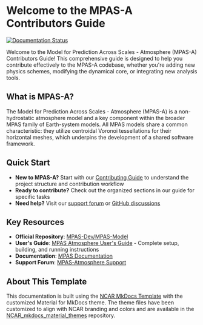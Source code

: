 # Welcome to the MPAS-A Contributors Guide

[![Documentation Status](https://readthedocs.org/projects/mpas-contributors-guide/badge/?version=latest)](https://mpas-contributors-guide.readthedocs.io/en/latest/?badge=latest)

Welcome to the Model for Prediction Across Scales - Atmosphere (MPAS-A) Contributors Guide! This comprehensive guide is designed to help you contribute effectively to the MPAS-A codebase, whether you're adding new physics schemes, modifying the dynamical core, or integrating new analysis tools.

## What is MPAS-A?

The Model for Prediction Across Scales - Atmosphere (MPAS-A) is a non-hydrostatic atmosphere model and a key component within the broader MPAS family of Earth-system models. All MPAS models share a common characteristic: they utilize centroidal Voronoi tessellations for their horizontal meshes, which underpins the development of a shared software framework.

## Quick Start

- **New to MPAS-A?** Start with our [Contributing Guide](CONTRIBUTING.md) to understand the project structure and contribution workflow
- **Ready to contribute?** Check out the organized sections in our guide for specific tasks
- **Need help?** Visit our [support forum](http://forum.mmm.ucar.edu/) or [GitHub discussions](https://github.com/MPAS-Dev/MPAS-Model/discussions)

## Key Resources

- **Official Repository**: [MPAS-Dev/MPAS-Model](https://github.com/MPAS-Dev/MPAS-Model)
- **User's Guide**: [MPAS Atmosphere User's Guide](https://www2.mmm.ucar.edu/projects/mpas/site/documentation/users_guide.html) - Complete setup, building, and running instructions
- **Documentation**: [MPAS Documentation](https://mpas-dev.github.io/)
- **Support Forum**: [MPAS-Atmosphere Support](http://forum.mmm.ucar.edu/)

## About This Template

This documentation is built using the [NCAR MkDocs Template](https://github.com/NCAR/NCAR_mkdocs_template) with the customized Material for MkDocs theme. The theme files have been customized to align with NCAR branding and colors and are available in the [NCAR_mkdocs_material_themes](https://github.com/NCAR/NCAR_mkdocs_material_themes) repository.

